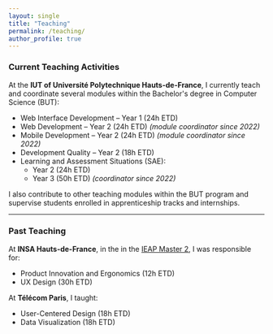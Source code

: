 ```yaml
---
layout: single
title: "Teaching"
permalink: /teaching/
author_profile: true
---
```


### Current Teaching Activities

At the **IUT of Université Polytechnique Hauts-de-France**, I currently teach and coordinate several modules within the Bachelor's degree in Computer Science (BUT):

- Web Interface Development – Year 1 (24h ETD)  
- Web Development – Year 2 (24h ETD) _(module coordinator since 2022)_  
- Mobile Development – Year 2 (24h ETD) _(module coordinator since 2022)_  
- Development Quality – Year 2 (18h ETD)  
- Learning and Assessment Situations (SAE):  
  - Year 2 (24h ETD)  
  - Year 3 (50h ETD) _(coordinator since 2022)_

I also contribute to other teaching modules within the BUT program and supervise students enrolled in apprenticeship tracks and internships.

---

### Past Teaching

At **INSA Hauts-de-France**, in the in the [IEAP Master 2](https://formations.uphf.fr/fr/formations/master-master/master-staps-ingenierie-et-ergonomie-de-l-activite-physique-KZZQINR2.html), I was responsible for:

- Product Innovation and Ergonomics (12h ETD)  
- UX Design (30h ETD)

At **Télécom Paris**, I taught:

- User-Centered Design (18h ETD)  
- Data Visualization (18h ETD)
